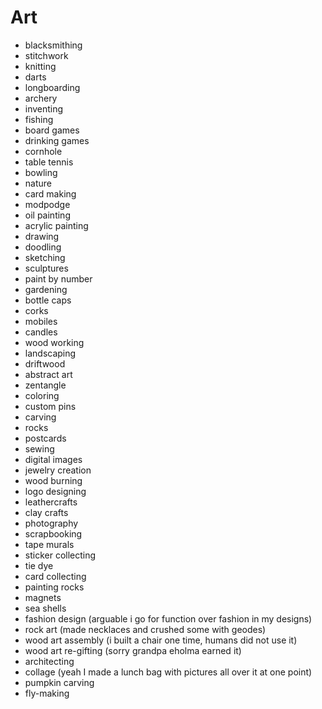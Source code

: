 # Art

- blacksmithing 
- stitchwork
- knitting
- darts
- longboarding
- archery
- inventing
- fishing
- board games 
- drinking games 
- cornhole
- table tennis
- bowling
- nature
- card making
- modpodge
- oil painting
- acrylic painting
- drawing
- doodling
- sketching
- sculptures
- paint by number
- gardening
- bottle caps
- corks
- mobiles
- candles
- wood working
- landscaping
- driftwood
- abstract art
- zentangle
- coloring
- custom pins
- carving
- rocks
- postcards
- sewing
- digital images
- jewelry creation
- wood burning
- logo designing
- leathercrafts
- clay crafts
- photography
- scrapbooking
- tape murals
- sticker collecting
- tie dye
- card collecting
- painting rocks
- magnets
- sea shells
- fashion design (arguable i go for function over fashion in my designs)
- rock art (made necklaces and crushed some with geodes)
- wood art assembly (i built a chair one time, humans did not use it)
- wood art re-gifting (sorry grandpa eholma earned it)
- architecting
- collage (yeah I made a lunch bag with pictures all over it at one point)
- pumpkin carving
- fly-making